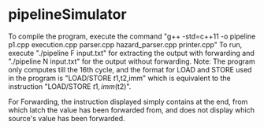 # pipelineSimulator
To compile the program, execute the command "g++ -std=c++11 -o pipeline p1.cpp execution.cpp parser.cpp hazard_parser.cpp printer.cpp" 
To run, execute "./pipeline F input.txt" for extracting the output with forwarding and "./pipeline N input.txt" for the output without forwarding.
Note: The program only computes till the 16th cycle, and the format for LOAD and STORE used in the program is "LOAD/STORE $t1,$t2,imm" which is equivalent to the instruction "LOAD/STORE $t1,imm($t2)".

For Forwarding, the instruction displayed simply contains at the end, from which latch the value has been forwarded from, and does not display which source's value has been forwarded.
